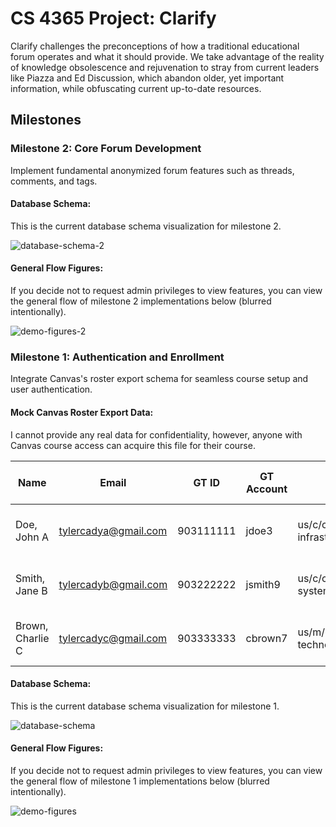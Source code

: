 # CS 4365 Project: Clarify
Clarify challenges the preconceptions of how a traditional educational forum operates and what
it should provide. We take advantage of the reality of knowledge obsolescence and rejuvenation
to stray from current leaders like Piazza and Ed Discussion, which abandon older, yet important
information, while obfuscating current up-to-date resources.
## Milestones

### Milestone 2: Core Forum Development
Implement fundamental anonymized forum features such as threads, comments, and tags.

#### Database Schema:
This is the current database schema visualization for milestone 2.

![database-schema-2](https://github.com/user-attachments/assets/91b48eb7-aba2-41e9-8bb3-b554089d954d)


#### General Flow Figures:
If you decide not to request admin privileges to view features, you can view the general flow of milestone 2 implementations below (blurred intentionally).

![demo-figures-2](https://github.com/user-attachments/assets/fb4c8162-870a-48bc-a329-9c000a6801b1)


### Milestone 1: Authentication and Enrollment
Integrate Canvas's roster export schema for seamless course setup and user authentication.
#### Mock Canvas Roster Export Data:
I cannot provide any real data for confidentiality, however, anyone with Canvas course access can acquire this file for their course.

| Name              | Email                   | GT ID       | GT Account | Major(s) | Role    | Section(s) | Confidential? | Grade Mode   | Last Course Activity      | Total Course Activity |
|------------------|------------------------|-------------|------------|----------|---------|------------|---------------|--------------|----------------------|-------------------|
| Doe, John A     | tylercadya@gmail.com    | 903111111   | jdoe3      | us/c/coc/bscs/a/cs/cs08/info/internetwork-infrastructure | Student  | 202408/CS/2200/A/80169, 202408/CS/2200/A03/88677 | N/A           | Letter Grade | 2024-12-10 10:00 EST  | 100:30:15  |
| Smith, Jane B   | tylercadyb@gmail.com    | 903222222   | jsmith9    | us/c/coc/bscs/a/cs/cs30/info/internetwork-systems | TA       | 202408/CS/2200/A/80169, 202408/CS/2200/A04/88678 | N/A           | Letter Grade | 2024-12-12 14:30 EST  | 120:45:30  |
| Brown, Charlie C | tylercadyc@gmail.com    | 903333333   | cbrown7    | us/m/mgt/bsba/a/ba/mg04/information technology | Teacher  | 202408/CS/2200/A/80169, 202408/CS/2200/A05/88679 | N/A           | Letter Grade | 2024-12-15 09:45 EST  | 95:20:10   |

#### Database Schema:
This is the current database schema visualization for milestone 1.

![database-schema](https://github.com/user-attachments/assets/7bdbb937-5853-46bb-8a5d-94057e40c9a4)


#### General Flow Figures:
If you decide not to request admin privileges to view features, you can view the general flow of milestone 1 implementations below (blurred intentionally).

![demo-figures](https://github.com/user-attachments/assets/11c504dc-da2c-4405-9cd2-a366875d8560)
